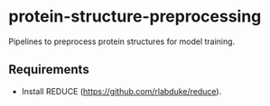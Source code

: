 # protein-structure-preprocessing

Pipelines to preprocess protein structures for model training.

## Requirements

- Install REDUCE (https://github.com/rlabduke/reduce).


